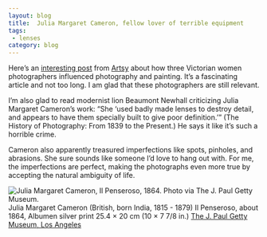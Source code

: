 ```yaml
---
layout: blog
title:  Julia Margaret Cameron, fellow lover of terrible equipment
tags: 
 - lenses 
category: blog
---
```


Here’s an [interesting post](https://www.artsy.net/article/artsy-editorial-women-artists-victorian-england-pushed-photography-forward) from [Artsy](https://www.artsy.net/) about how three Victorian women photographers influenced photography and painting. It’s a fascinating article and not too long. I am glad that these photographers are still relevant.

I’m also glad to read modernist lion Beaumont Newhall criticizing Julia Margaret Cameron’s work: “She ‘used badly made lenses to destroy detail, and appears to have them specially built to give poor definition.’” (The History of Photography: From 1839 to the Present.) He says it like it’s such a horrible crime.

Cameron also apparently treasured imperfections like spots, pinholes, and abrasions. She sure sounds like someone I’d love to hang out with. For me, the imperfections are perfect, making the photographs even more true by accepting the natural ambiguity of life.

![Julia Margaret Cameron, Il Penseroso, 1864. Photo via The J. Paul Getty Museum.
](https://d7hftxdivxxvm.cloudfront.net/?resize_to=width&src=https%3A%2F%2Fartsy-media-uploads.s3.amazonaws.com%2FEbX2S1RWqzr-PyCt4Sby1A%252FIl%2BPenseroso%252C%2B1864.jpg&width=1200&quality=80)
Julia Margaret Cameron (British, born India, 1815 - 1879)
Il Penseroso, about 1864, Albumen silver print
25.4 × 20 cm (10 × 7 7/8 in.)
[The J. Paul Getty Museum, Los Angeles](http://www.getty.edu/art/collection/objects/58601/julia-margaret-cameron-il-penseroso-british-about-1864/)

